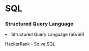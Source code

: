 <h1>SQL</h1>

<h3>Structured Query Language</h3>

<li>
Structured Query Language (66/66)

HackerRank - Solve SQL

</li>
